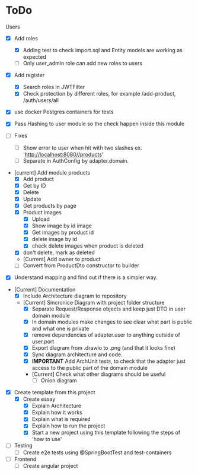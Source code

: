 # ToDo

Users

- [X] Add roles
  - [X] Adding test to check import.sql and Entity models are working as expected
  - [ ] Only user_admin role can add new roles to users

- [X] Add register
  - [X] Search roles in JWTFilter
  - [X] Check protection by different roles, for example /add-product, /auth/users/all

- [X] use docker Postgres containers for tests

- [X] Pass Hashing to user module so the check happen inside this module

- [ ] Fixes
  - [ ] Show error to user when hit with two slashes ex. '<http://localhost:8080//products>'
  - [ ] Separate in AuthConfig by adapter.domain.

- [current] Add module products
  - [X] Add product
  - [X] Get by ID
  - [X] Delete
  - [X] Update
  - [X] Get products by page
  - [X] Product images
    - [X] Upload
    - [X] Show image by id image
    - [X] Get images by product id
    - [X] delete image by id
    - [X] check delete images when product is deleted
  - [X] don't delete, mark as deleted
  - [Current] Add owner to product
  - [ ] Convert from ProductDto constructor to builder

- [X] Understand mapping and find out if there is a simpler way.

- [Current] Documentation
  - [X] Include Architecture diagram to repository
  - [Current] Sincronice Diagram with project folder structure
    - [X] Separate Request/Response objects and keep just DTO in user domain module
    - [X] In domain modules make changes to see clear what part is public and what one is private
    - [X] remove dependencies of adapter.user to anything outside of user.port
    - [X] Export diagram from .drawio to .png (and that it looks fine)
    - [X] Sync diagram architecture and code.
    - [X] **IMPORTANT** Add ArchUnit tests, to check that the adapter just access to the public part of the domain module
    - [Current] Check what other diagrams should be useful
      - [ ] Onion diagram

- [X] Create template from this project
  - [X] Create essay
    - [X] Explain Architecture
    - [X] Explain how it works
    - [X] Explain what is required
    - [X] Explain how to run the project
    - [X] Start a new project using this template following the steps of 'how to use'

- [ ] Testing
  - [ ] Create e2e tests using @SpringBootTest and test-containers

- [ ] Frontend
  - [ ] Create angular project
